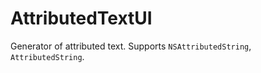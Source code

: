 # AttributedTextUI

Generator of attributed text. Supports `NSAttributedString`, `AttributedString`.
